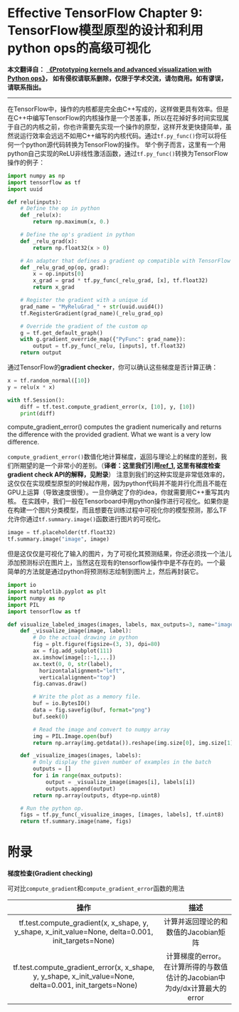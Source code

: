 # Effective TensorFlow Chapter 9: TensorFlow模型原型的设计和利用python ops的高级可视化
**本文翻译自： [《Prototyping kernels and advanced visualization with Python ops》](http://usyiyi.cn/translate/effective-tf/9.html)， 如有侵权请联系删除，仅限于学术交流，请勿商用。如有谬误，请联系指出。**

****************************************************************************************

在TensorFlow中，操作的内核都是完全由C++写成的，这样做更具有效率。但是在C++中编写TensorFlow的内核操作是一个苦差事，所以在花掉好多时间实现属于自己的内核之前，你也许需要先实现一个操作的原型，这样开发更快捷简单，虽然说运行效率会远远不如用C++编写的内核代码。通过`tf.py_func()`你可以将任何一个python源代码转换为TensorFlow的操作。
举个例子而言，这里有一个用python自己实现的ReLU非线性激活函数，通过`tf.py_func()`转换为TensorFlow操作的例子：

```python
import numpy as np
import tensorflow as tf
import uuid

def relu(inputs):
    # Define the op in python
    def _relu(x):
        return np.maximum(x, 0.)

    # Define the op's gradient in python
    def _relu_grad(x):
        return np.float32(x > 0)

    # An adapter that defines a gradient op compatible with TensorFlow
    def _relu_grad_op(op, grad):
        x = op.inputs[0]
        x_grad = grad * tf.py_func(_relu_grad, [x], tf.float32)
        return x_grad

    # Register the gradient with a unique id
    grad_name = "MyReluGrad_" + str(uuid.uuid4())
    tf.RegisterGradient(grad_name)(_relu_grad_op)

    # Override the gradient of the custom op
    g = tf.get_default_graph()
    with g.gradient_override_map({"PyFunc": grad_name}):
        output = tf.py_func(_relu, [inputs], tf.float32)
    return output
```

通过TensorFlow的**gradient checker**，你可以确认这些梯度是否计算正确：

```python
x = tf.random_normal([10])
y = relu(x * x)

with tf.Session():
    diff = tf.test.compute_gradient_error(x, [10], y, [10])
    print(diff)
```

compute_gradient_error() computes the gradient numerically and returns the difference with the provided gradient. What we want is a very low difference.


`compute_gradient_error()`数值化地计算梯度，返回与理论上的梯度的差别，我们所期望的是一个非常小的差别。（**译者：这里我们引用[ref_1][ref_1], 这里有梯度检查gradient check API的解释，见附录**）
注意到我们的这种实现是非常低效率的，这仅仅在实现模型原型的时候起作用，因为python代码并不能并行化而且不能在GPU上运算（导致速度很慢）。一旦你确定了你的idea，你就需要用C++重写其内核。
在实践中，我们一般在Tensorboard中用python操作进行可视化。如果你是在构建一个图片分类模型，而且想要在训练过程中可视化你的模型预测，那么TF允许你通过`tf.summary.image()`函数进行图片的可视化。

```python
image = tf.placeholder(tf.float32)
tf.summary.image("image", image)
```


但是这仅仅是可视化了输入的图片，为了可视化其预测结果，你还必须找一个法儿添加预测标识在图片上，当然这在现有的tensorflow操作中是不存在的。一个最简单的方法就是通过python将预测标志绘制到图片上，然后再封装它。

```python
import io
import matplotlib.pyplot as plt
import numpy as np
import PIL
import tensorflow as tf

def visualize_labeled_images(images, labels, max_outputs=3, name="image"):
    def _visualize_image(image, label):
        # Do the actual drawing in python
        fig = plt.figure(figsize=(3, 3), dpi=80)
        ax = fig.add_subplot(111)
        ax.imshow(image[::-1,...])
        ax.text(0, 0, str(label),
          horizontalalignment="left",
          verticalalignment="top")
        fig.canvas.draw()

        # Write the plot as a memory file.
        buf = io.BytesIO()
        data = fig.savefig(buf, format="png")
        buf.seek(0)

        # Read the image and convert to numpy array
        img = PIL.Image.open(buf)
        return np.array(img.getdata()).reshape(img.size[0], img.size[1], -1)

    def _visualize_images(images, labels):
        # Only display the given number of examples in the batch
        outputs = []
        for i in range(max_outputs):
            output = _visualize_image(images[i], labels[i])
            outputs.append(output)
        return np.array(outputs, dtype=np.uint8)

    # Run the python op.
    figs = tf.py_func(_visualize_images, [images, labels], tf.uint8)
    return tf.summary.image(name, figs)
```

# 附录
**梯度检查(Gradient checking)**

可对比`compute_gradient`和`compute_gradient_error`函数的用法

操作 | 描述 
:-: | :-: 
tf.test.compute_gradient(x, x_shape, y, y_shape, x_init_value=None, delta=0.001, init_targets=None) | 计算并返回理论的和数值的Jacobian矩阵
tf.test.compute_gradient_error(x, x_shape, y, y_shape, x_init_value=None, delta=0.001, init_targets=None) | 计算梯度的error。在计算所得的与数值估计的Jacobian中 为dy/dx计算最大的error


[ref_1]: http://blog.csdn.net/lenbow/article/details/52218551#reply

